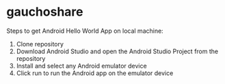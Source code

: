 # gauchoshare

Steps to get Android Hello World App on local machine:
1) Clone repository
2) Download Android Studio and open the Android Studio Project from the repository
3) Install and select any Android emulator device
4) Click run to run the Android app on the emulator device
